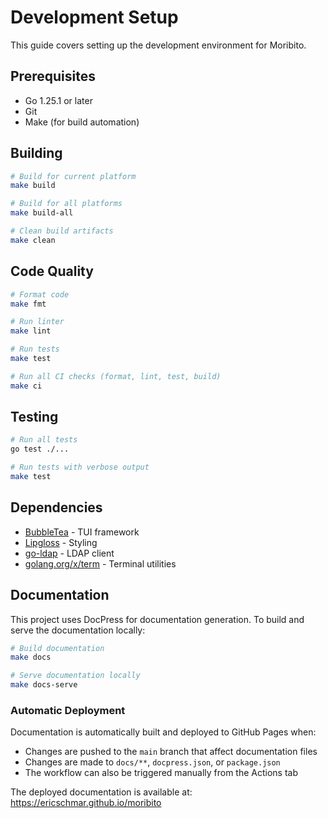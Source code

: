 # Development Setup

This guide covers setting up the development environment for Moribito.

## Prerequisites

- Go 1.25.1 or later
- Git
- Make (for build automation)

## Building

```bash
# Build for current platform
make build

# Build for all platforms
make build-all

# Clean build artifacts
make clean
```

## Code Quality

```bash
# Format code
make fmt

# Run linter
make lint

# Run tests
make test

# Run all CI checks (format, lint, test, build)
make ci
```

## Testing

```bash
# Run all tests
go test ./...

# Run tests with verbose output
make test
```

## Dependencies

- [BubbleTea](https://github.com/charmbracelet/bubbletea) - TUI framework
- [Lipgloss](https://github.com/charmbracelet/lipgloss) - Styling
- [go-ldap](https://github.com/go-ldap/ldap) - LDAP client
- [golang.org/x/term](https://golang.org/x/term) - Terminal utilities

## Documentation

This project uses DocPress for documentation generation. To build and serve the documentation locally:

```bash
# Build documentation
make docs

# Serve documentation locally
make docs-serve
```

### Automatic Deployment

Documentation is automatically built and deployed to GitHub Pages when:

- Changes are pushed to the `main` branch that affect documentation files
- Changes are made to `docs/**`, `docpress.json`, or `package.json`
- The workflow can also be triggered manually from the Actions tab

The deployed documentation is available at: https://ericschmar.github.io/moribito
